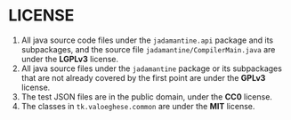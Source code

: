 # LICENSE

1. All java source code files under the `jadamantine.api` package and its subpackages, and the source file `jadamantine/CompilerMain.java` are under the **LGPLv3** license.
2. All java source files under the `jadamantine` package or its subpackages that are not already covered by the first point are under the **GPLv3** license.
3. The test JSON files are in the public domain, under the **CC0** license.
4. The classes in `tk.valoeghese.common` are under the **MIT** license.
